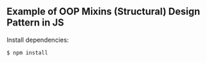 ## Example of OOP Mixins (Structural) Design Pattern in JS

  Install dependencies:

```bash
$ npm install
```
